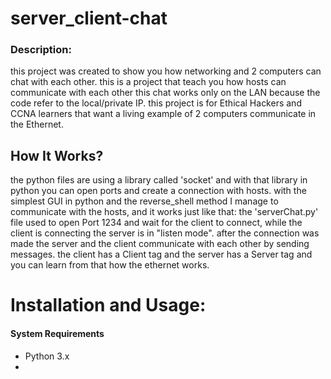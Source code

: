 # server_client-chat

### Description:
this project was created to show you how networking and 2 computers can chat with each other. this is a project that teach you how hosts can communicate with each other
this chat works only on the LAN because the code refer to the local/private IP. this project is for Ethical Hackers and CCNA learners that want a living example
of 2 computers communicate in the Ethernet.

## How It Works?
the python files are using a library called 'socket' and with that library in python you can open ports and create a connection with hosts.
with the simplest GUI in python and the reverse_shell method I manage  to communicate with the hosts, and it works just like that:
the 'serverChat.py' file used to open Port 1234 and wait for the client to connect, while the client is connecting the server is in "listen mode".
after the connection was made the server and the client communicate with each other by sending messages.
the client has a Client tag and the server has a Server tag and you can learn from that how the ethernet works.


# Installation and Usage:
#### System Requirements
- Python 3.x
- 
